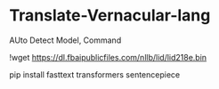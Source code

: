 # Translate-Vernacular-lang

AUto Detect Model, Command

!wget https://dl.fbaipublicfiles.com/nllb/lid/lid218e.bin

pip install fasttext transformers sentencepiece